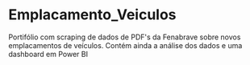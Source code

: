 # Emplacamento_Veiculos
Portifólio com scraping de dados de PDF's da Fenabrave sobre novos emplacamentos de veículos. Contém ainda a análise dos dados e uma dashboard em Power BI
